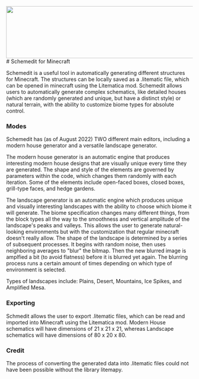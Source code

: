 <img src=https://i.ibb.co/xSQP99B/Minecraft-world1.jpg width="1000" height="140">
# Schemedit for Minecraft

Schemedit is a useful tool in automatically generating different structures for Minecraft. The structures can be locally saved as a .litematic file, which can be opened in minecraft using the Litematica mod. Schemedit allows users to automatically generate complex schematics, like detailed houses (which are randomly generated and unique, but have a distinct style) or natural terrain, with the ability to customize biome types for absolute control.

### Modes

Schemedit has (as of August 2022) TWO different main editors, including a modern house generator and a versatile landscape generator.

The modern house generator is an automatic engine that produces interesting modern house designs that are visually unique every time they are generated. The shape and style of the elements are governed by parameters within the code, which changes them randomly with each iteration. Some of the elements include open-faced boxes, closed boxes, grill-type faces, and hedge gardens.

The landscape generator is an automatic engine which produces unique and visually interesting landscapes with the ability to choose which biome it will generate. The biome specification changes many different things, from the block types all the way to the smoothness and vertical amplitude of the landscape's peaks and valleys. This allows the user to generate natural-looking environments but with the customization that regular minecraft doesn't really allow. The shape of the landscape is determined by a series of subsequent processes. It begins with random noise, then uses neighboring averages to "blur" the bitmap. Then the new blurred image is amplfied a bit (to avoid flatness) before it is blurred yet again. The blurring process runs a certain amount of times depending on which type of environment is selected.

Types of landscapes include: Plains, Desert, Mountains, Ice Spikes, and Amplified Mesa.

### Exporting

Schmedit allows the user to export .litematic files, which can be read and imported into Minecraft using the Litematica mod. Modern House schematics will have dimensions of 21 x 21 x 21, whereas Landscape schematics will have dimensions of 80 x 20 x 80.

### Credit

The process of converting the generated data into .litematic files could not have been possible without the library litemapy.
